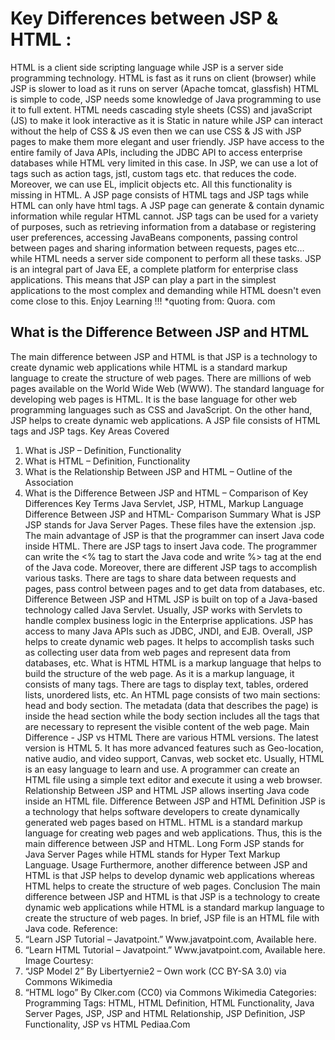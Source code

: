 # Key Differences between JSP & HTML :
HTML is a client side scripting language while JSP is a server side programming technology.
HTML is fast as it runs on client (browser) while JSP is slower to load as it runs on server (Apache tomcat, glassfish)
HTML is simple to code, JSP needs some knowledge of Java programming to use it to full extent.
HTML needs cascading style sheets (CSS) and javaScript (JS) to make it look interactive as it is Static in nature while JSP can interact without the help of CSS & JS even then we can use CSS & JS with JSP pages to make them more elegant and user friendly.
JSP have access to the entire family of Java APIs, including the JDBC API to access enterprise databases while HTML  very limited in this case.
In JSP, we can use a lot of tags such as action tags, jstl, custom tags etc. that reduces the code. Moreover, we can use EL, implicit objects etc. All this functionality is missing in HTML.
A JSP page consists of HTML tags and JSP tags while HTML can only have html tags.
A JSP page can generate & contain dynamic information while regular HTML cannot.
JSP tags can be used for a variety of purposes, such as retrieving information from a database or registering user preferences, accessing JavaBeans components, passing control between pages and sharing information between requests, pages etc… while HTML needs a server side component to perform all these tasks.
JSP is an integral part of Java EE, a complete platform for enterprise class applications. This means that JSP can play a part in the simplest applications to the most complex and demanding while HTML doesn't even come close to this.
Enjoy Learning !!!
*quoting from: Quora. com






## What is the Difference Between JSP and HTML
The main difference between JSP and HTML is that JSP is a technology to create dynamic web applications while HTML is a standard markup language to create the structure of web pages.
There are millions of web pages available on the World Wide Web (WWW). The standard language for developing web pages is HTML. It is the base language for other web programming languages such as CSS and JavaScript. On the other hand, JSP helps to create dynamic web applications. A JSP file consists of HTML tags and JSP tags.
Key Areas Covered
1. What is JSP
     – Definition, Functionality
2. What is HTML
     – Definition, Functionality
3. What is the Relationship Between JSP and HTML
     – Outline of the Association
4. What is the Difference Between JSP and HTML
     – Comparison of Key Differences
Key Terms
Java Servlet, JSP, HTML, Markup Language
Difference Between JSP and HTML- Comparison Summary
What is JSP
JSP stands for Java Server Pages. These files have the extension .jsp. The main advantage of JSP is that the programmer can insert Java code inside HTML. There are JSP tags to insert Java code. The programmer can write the <% tag to start the Java code and write %> tag at the end of the Java code. Moreover, there are different JSP tags to accomplish various tasks. There are tags to share data between requests and pages, pass control between pages and to get data from databases, etc.
Difference Between JSP and HTML
JSP is built on top of a Java-based technology called Java Servlet. Usually, JSP works with Servlets to handle complex business logic in the Enterprise applications. JSP has access to many Java APIs such as JDBC, JNDI, and EJB. Overall, JSP helps to create dynamic web pages. It helps to accomplish tasks such as collecting user data from web pages and represent data from databases, etc.
What is HTML
HTML is a markup language that helps to build the structure of the web page. As it is a markup language, it consists of many tags. There are tags to display text, tables, ordered lists, unordered lists, etc. An HTML page consists of two main sections: head and body section. The metadata (data that describes the page) is inside the head section while the body section includes all the tags that are necessary to represent the visible content of the web page.
Main Difference - JSP vs HTML
There are various HTML versions. The latest version is HTML 5. It has more advanced features such as Geo-location, native audio, and video support, Canvas, web socket etc. Usually, HTML is an easy language to learn and use. A programmer can create an HTML file using a simple text editor and execute it using a web browser.
Relationship Between JSP and HTML
JSP allows inserting Java code inside an HTML file.
Difference Between JSP and HTML
Definition
JSP is a technology that helps software developers to create dynamically generated web pages based on HTML. HTML is a standard markup language for creating web pages and web applications. Thus, this is the main difference between JSP and HTML.
Long Form
JSP stands for Java Server Pages while HTML stands for Hyper Text Markup Language.
Usage
Furthermore, another difference between JSP and HTML is that JSP helps to develop dynamic web applications whereas HTML helps to create the structure of web pages.
Conclusion
The main difference between JSP and HTML is that JSP is a technology to create dynamic web applications while HTML is a standard markup language to create the structure of web pages. In brief, JSP file is an HTML file with Java code.
Reference:
1. “Learn JSP Tutorial – Javatpoint.” Www.javatpoint.com, Available here.
2. “Learn HTML Tutorial – Javatpoint.” Www.javatpoint.com, Available here.
Image Courtesy:
1. “JSP Model 2” By Libertyernie2 – Own work (CC BY-SA 3.0) via Commons Wikimedia
2. “HTML logo” By Clker.com  (CC0) via Commons Wikimedia
Categories: Programming
Tags: HTML, HTML Definition, HTML Functionality, Java Server Pages, JSP, JSP and HTML Relationship, JSP Definition, JSP Functionality, JSP vs HTML
Pediaa.Com
